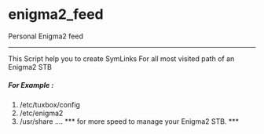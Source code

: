 # enigma2_feed
Personal Enigma2 feed


___

This Script help you to create SymLinks For all most 
visited path of an Enigma2 STB
##### For Example :
1. /etc/tuxbox/config
2. /etc/enigma2
3. /usr/share ....
*** for more speed to manage your Enigma2 STB. ***

